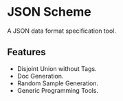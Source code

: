 JSON Scheme
===========

A JSON data format specification tool.

Features
--------

- Disjoint Union without Tags.
- Doc Generation.
- Random Sample Generation.
- Generic Programming Tools.

